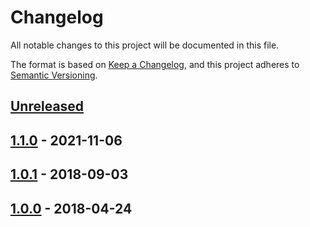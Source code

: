 # Changelog

All notable changes to this project will be documented in this file.

The format is based on [Keep a Changelog](https://keepachangelog.com/en/1.0.0/),
and this project adheres to [Semantic Versioning](https://semver.org/spec/v2.0.0.html).

## [Unreleased]

## [1.1.0] - 2021-11-06

## [1.0.1] - 2018-09-03

## [1.0.0] - 2018-04-24

[unreleased]: https://github.com/paolobrasolin/mnogootex/compare/v1.1.0...HEAD
[1.1.0]: https://github.com/paolobrasolin/mnogootex/compare/v1.0.1...v1.1.0
[1.0.1]: https://github.com/paolobrasolin/mnogootex/compare/v1.0.0...v1.0.1
[1.0.0]: https://github.com/paolobrasolin/mnogootex/releases/tag/v1.0.0
